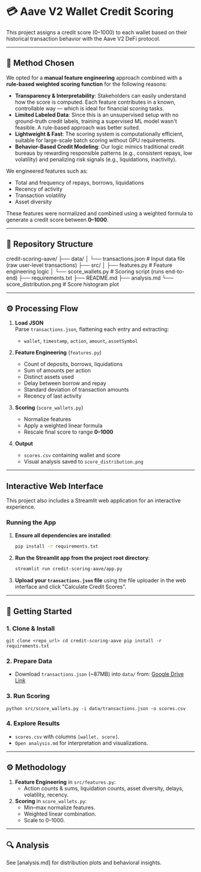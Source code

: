 # 💳 Aave V2 Wallet Credit Scoring

This project assigns a credit score (0–1000) to each wallet based on their historical transaction behavior with the Aave V2 DeFi protocol.

---

## 🧠 Method Chosen

We opted for a **manual feature engineering** approach combined with a **rule-based weighted scoring function** for the following reasons:

- **Transparency & Interpretability**: Stakeholders can easily understand how the score is computed. Each feature contributes in a known, controllable way — which is ideal for financial scoring tasks.
- **Limited Labeled Data**: Since this is an unsupervised setup with no ground-truth credit labels, training a supervised ML model wasn't feasible. A rule-based approach was better suited.
- **Lightweight & Fast**: The scoring system is computationally efficient, suitable for large-scale batch scoring without GPU requirements.
- **Behavior-Based Credit Modeling**: Our logic mimics traditional credit bureaus by rewarding responsible patterns (e.g., consistent repays, low volatility) and penalizing risk signals (e.g., liquidations, inactivity).

We engineered features such as:
- Total and frequency of repays, borrows, liquidations
- Recency of activity
- Transaction volatility
- Asset diversity

These features were normalized and combined using a weighted formula to generate a credit score between **0–1000**.

---

## 📁 Repository Structure

credit-scoring-aave/
├── data/
│ └── transactions.json # Input data file (raw user-level transactions)
├── src/
│ ├── features.py # Feature engineering logic
│ └── score_wallets.py # Scoring script (runs end-to-end)
├── requirements.txt
├── README.md
├── analysis.md
└── score_distribution.png # Score histogram plot

---

## ⚙️ Processing Flow

1. **Load JSON**  
   Parse `transactions.json`, flattening each entry and extracting:  
   - `wallet`, `timestamp`, `action`, `amount`, `assetSymbol`

2. **Feature Engineering** (`features.py`)  
   - Count of deposits, borrows, liquidations  
   - Sum of amounts per action  
   - Distinct assets used  
   - Delay between borrow and repay  
   - Standard deviation of transaction amounts  
   - Recency of last activity

3. **Scoring** (`score_wallets.py`)  
   - Normalize features  
   - Apply a weighted linear formula  
   - Rescale final score to range **0–1000**

4. **Output**  
   - `scores.csv` containing wallet and score  
   - Visual analysis saved to `score_distribution.png`

---

## Interactive Web Interface

This project also includes a Streamlit web application for an interactive experience.

### Running the App

1.  **Ensure all dependencies are installed**:
    ```bash
    pip install -r requirements.txt
    ```
2.  **Run the Streamlit app from the project root directory**:
    ```bash
    streamlit run credit-scoring-aave/app.py
    ```
3.  **Upload your `transactions.json` file** using the file uploader in the web interface and click "Calculate Credit Scores".


---

## 🚀 Getting Started

### 1. Clone & Install

`git clone <repo_url> cd credit-scoring-aave pip install -r requirements.txt`

### 2. Prepare Data
- Download `transactions.json` (~87MB) into `data/` from:
[Google Drive Link](https://drive.google.com/file/d/1ISFbAXxadMrt7Zl96rmzzZmEKZnyW7FS/view?usp=sharing)


### 3. Run Scoring
`python src/score_wallets.py -i data/transactions.json -o scores.csv`

### 4. Explore Results
- `scores.csv` with columns `[wallet, score]`.
- `Open analysis.md` for interpretation and visualizations.

---

## ⚙️ Methodology
1. **Feature Engineering** in `src/features.py`:
   - Action counts & sums, liquidation counts, asset diversity, delays, volatility, recency.
2. **Scoring** in `score_wallets.py`:
   - Min–max normalize features.
   - Weighted linear combination.
   - Scale to 0–1000.

---

## 🔍 Analysis
See [analysis.md] for distribution plots and behavioral insights.
